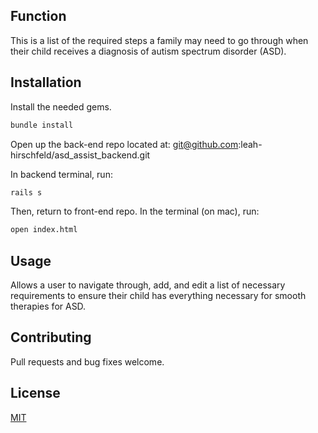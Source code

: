 ## Function

This is a list of the required steps a family may need to go through when their child receives a diagnosis of autism spectrum disorder (ASD).

## Installation

Install the needed gems.

```bash
bundle install
```

Open up the back-end repo located at:
git@github.com:leah-hirschfeld/asd_assist_backend.git

In backend terminal, run:
```bash
rails s
```

Then, return to front-end repo. In the terminal (on mac), run:

```bash
open index.html
```

## Usage

Allows a user to navigate through, add, and edit a list of necessary requirements to ensure their child has everything necessary for smooth therapies for ASD.

## Contributing
Pull requests and bug fixes welcome.

## License
[MIT](https://choosealicense.com/licenses/mit/)